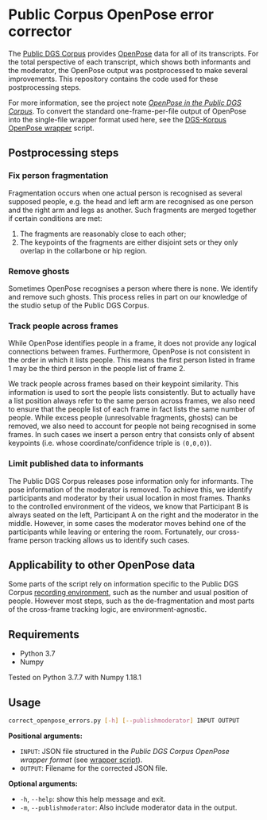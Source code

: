 # Public Corpus OpenPose error corrector

The [Public DGS Corpus](http://ling.meine-dgs.de) provides [OpenPose](https://github.com/CMU-Perceptual-Computing-Lab/openpose) data for all of its transcripts. For the total perspective of each transcript, which shows both informants and the moderator, the OpenPose output was postprocessed to make several improvements. This repository contains the code used for these postprocessing steps.

For more information, see the project note [_OpenPose in the Public DGS Corpus_](https://www.sign-lang.uni-hamburg.de/dgs-korpus/arbeitspapiere/AP06-2019-01.html).
To convert the standard one-frame-per-file output of OpenPose into the single-file wrapper format used here, see the [DGS-Korpus OpenPose wrapper](https://github.com/DGS-Korpus/DGS-Korpus-OpenPose-wrapper) script.

## Postprocessing steps
### Fix person fragmentation
Fragmentation occurs when one actual person is recognised as several supposed people, e.g. the head and left arm are recognised as one person and the right arm and legs as another. Such fragments are merged together if certain conditions are met:
  1. The fragments are reasonably close to each other;
  2. The keypoints of the fragments are either disjoint sets or they only overlap in the collarbone or hip region.

### Remove ghosts
Sometimes OpenPose recognises a person where there is none. We identify and remove such ghosts. This process relies in part on our knowledge of the studio setup of the Public DGS Corpus.

### Track people across frames
While OpenPose identifies people in a frame, it does not provide any logical connections between frames. Furthermore, OpenPose is not consistent in the order in which it lists people. This means the first person listed in frame 1 may be the third person in the people list of frame 2.

We track people across frames based on their keypoint similarity. This information is used to sort the people lists consistently. But to actually have a list position always refer to the same person across frames, we also need to ensure that the people list of each frame in fact lists the same number of people. While excess people (unresolvable fragments, ghosts) can be removed, we also need to account for people not being recognised in some frames. In such cases we insert a person entry that consists only of absent keypoints (i.e. whose coordinate/confidence triple is `(0,0,0)`).

### Limit published data to informants
The Public DGS Corpus releases pose information only for informants. The pose information of the moderator is removed.  To achieve this, we identify participants and moderator by their usual location in most frames. Thanks to the controlled environment of the videos, we know that Participant B is always seated on the left, Participant A on the right and the moderator in the middle. However, in some cases the moderator moves behind one of the participants while leaving or entering the room. Fortunately, our cross-frame person tracking allows us to identify such cases.


## Applicability to other OpenPose data
Some parts of the script rely on information specific to the Public DGS Corpus [recording environment](https://www.sign-lang.uni-hamburg.de/dgs-korpus/files/inhalt_pdf/Hanke_et_al_2010_Studio.pdf), such as the number and usual position of people. However most steps, such as the de-fragmentation and most parts of the cross-frame tracking logic, are environment-agnostic.


## Requirements
- Python 3.7
- Numpy

Tested on Python 3.7.7 with Numpy 1.18.1



## Usage
```sh
correct_openpose_errors.py [-h] [--publishmoderator] INPUT OUTPUT
```

__Positional arguments:__
 * `INPUT`: JSON file structured in the _Public DGS Corpus OpenPose wrapper format_ (see [wrapper script](https://github.com/DGS-Korpus/DGS-Korpus-OpenPose-wrapper)).
 * `OUTPUT`: Filename for the corrected JSON file.

__Optional arguments:__
 * `-h`, `--help`: show this help message and exit.
 * `-m`, `--publishmoderator`: Also include moderator data in the output.
